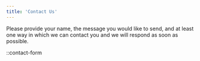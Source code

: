 ```yaml
---
title: 'Contact Us'
---
```


Please provide your name, the message you would like to send, and at least one way in which we can
contact you and we will respond as soon as possible.

::contact-form
